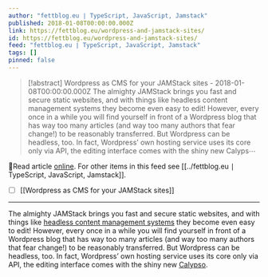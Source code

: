 ```yaml
---
author: "fettblog․eu ∣ TypeScript, JavaScript, Jamstack"
published: 2018-01-08T00:00:00.000Z
link: https://fettblog.eu/wordpress-and-jamstack-sites/
id: https://fettblog.eu/wordpress-and-jamstack-sites/
feed: "fettblog․eu ∣ TypeScript, JavaScript, Jamstack"
tags: []
pinned: false
---
```

> [!abstract] Wordpress as CMS for your JAMStack sites - 2018-01-08T00:00:00.000Z
> The almighty JAMStack brings you fast and secure static websites, and with things like headless content management systems they become even easy to edit! However, every once in a while you will find yourself in front of a Wordpress blog that has way too many articles (and way too many authors that fear change!) to be reasonably transferred. But Wordpress can be headless, too. In fact, Wordpress’ own hosting service uses its core only via API, the editing interface comes with the shiny new Calyps⋯

🔗Read article [online](https://fettblog.eu/wordpress-and-jamstack-sites/). For other items in this feed see [[../fettblog․eu ∣ TypeScript, JavaScript, Jamstack]].

- [ ] [[Wordpress as CMS for your JAMStack sites]]
- - -
The almighty JAMStack brings you fast and secure static websites, and with things like [headless content management systems](https://storyblok.com) they become even easy to edit! However, every once in a while you will find yourself in front of a Wordpress blog that has way too many articles (and way too many authors that fear change!) to be reasonably transferred. But Wordpress can be headless, too. In fact, Wordpress’ own hosting service uses its core only via API, the editing interface comes with the shiny new [Calypso](https://developer.wordpress.com/calypso/).

